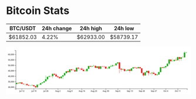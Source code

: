 # Bitcoin Stats

BTC/USDT|24h change|24h high|24h low|
|---|---|---|---|
|$61852.03|4.22%|$62933.00|$58739.17|

<img src="./chart.svg">

